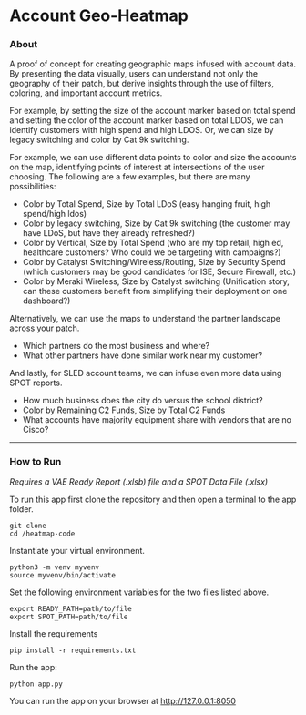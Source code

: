 # Account Geo-Heatmap

### About
A proof of concept for creating geographic maps infused with account data. By presenting the data visually, users can understand not only the geography of their patch, but derive insights through the use of filters, coloring, and important account metrics.

For example, by setting the size of the account marker based on total spend and setting the color of the account marker based on total LDOS, we can identify customers with high spend and high LDOS. Or, we can size by legacy switching and color by Cat 9k switching. 

For example, we can use different data points to color and size the accounts on the map, identifying points of interest at intersections of the user choosing. The following are a few examples, but there are many possibilities:
- Color by Total Spend, Size by Total LDoS (easy hanging fruit, high spend/high ldos)
- Color by legacy switching, Size by Cat 9k switching (the customer may have LDoS, but have they already refreshed?)
- Color by Vertical, Size by Total Spend (who are my top retail, high ed, healthcare customers? Who could we be targeting with campaigns?)
- Color by Catalyst Switching/Wireless/Routing, Size by Security Spend (which customers may be good candidates for ISE, Secure Firewall, etc.)
- Color by Meraki Wireless, Size by Catalyst switching (Unification story, can these customers benefit from simplifying their deployment on one dashboard?)

Alternatively, we can use the maps to understand the partner landscape across your patch. 
- Which partners do the most business and where? 
- What other partners have done similar work near my customer?

And lastly, for SLED account teams, we can infuse even more data using SPOT reports.
- How much business does the city do versus the school district?
- Color by Remaining C2 Funds, Size by Total C2 Funds
- What accounts have majority equipment share with vendors that are no Cisco?

---
### How to Run

_Requires a VAE Ready Report (.xlsb) file and a SPOT Data File (.xlsx)_

To run this app first clone the repository and then open a terminal to the app folder.
```
git clone 
cd /heatmap-code
```

Instantiate your virtual environment.
```
python3 -m venv myvenv
source myvenv/bin/activate
```

Set the following environment variables for the two files listed above.
```
export READY_PATH=path/to/file
export SPOT_PATH=path/to/file
```

Install the requirements
```
pip install -r requirements.txt
```

Run the app:
```
python app.py
```

You can run the app on your browser at http://127.0.0.1:8050


